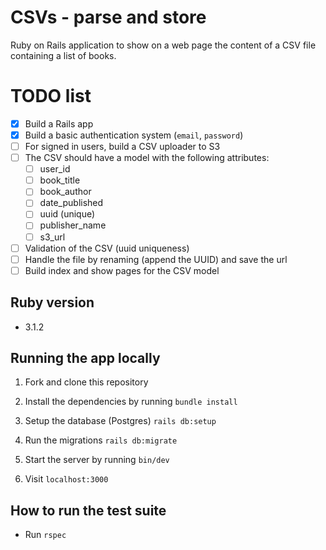 # CSVs - parse and store

Ruby on Rails application to show on a web page the content of a CSV file containing a list of books.

# TODO list

- [x] Build a Rails app
- [x] Build a basic authentication system (`email`, `password`)
- [ ] For signed in users, build a CSV uploader to S3
- [ ] The CSV should have a model with the following attributes:
    - [ ] user_id 
    - [ ] book_title
    - [ ] book_author
    - [ ] date_published
    - [ ] uuid (unique)
    - [ ] publisher_name
    - [ ] s3_url
- [ ] Validation of the CSV (uuid uniqueness)
- [ ] Handle the file by renaming (append the UUID) and save the url
- [ ] Build index and show pages for the CSV model

## Ruby version

* 3.1.2

## Running the app locally

1. Fork and clone this repository

2. Install the dependencies by running `bundle install`

3. Setup the database (Postgres) `rails db:setup`

3. Run the migrations `rails db:migrate`

4. Start the server by running `bin/dev`

5. Visit `localhost:3000`

## How to run the test suite

* Run `rspec`
